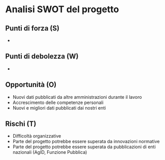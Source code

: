 Analisi SWOT del progetto
=========================
Punti di forza (S)
------------------
* 

Punti di debolezza (W)
----------------------
* 

Opportunità (O)
---------------
* Nuovi dati pubblicati da altre amministrazioni durante il lavoro
* Accrescimento delle competenze personali
* Nuovi e migliori dati pubblicati dai nostri enti

Rischi (T)
----------
* Difficoltà organizzative
* Parte del progetto potrebbe essere superata da innovazioni normative
* Parte del progetto potrebbe essere superata da pubblicazioni di enti nazionali (AgID, Funzione Pubblica)
